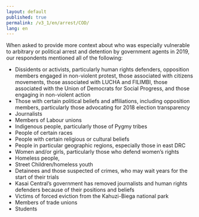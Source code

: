 ```yaml
---
layout: default
published: true
permalink: /v3_1/en/arrest/COD/
lang: en
---
```

When asked to provide more context about who was especially vulnerable to arbitrary or political arrest and detention by government agents in 2019, our respondents mentioned all of the following:

-	Dissidents or activists, particularly human rights defenders, opposition members engaged in non-violent protest, those associated with citizens movements, those associated with LUCHA and FILIMBI, those associated with the Union of Democrats for Social Progress, and those engaging in non-violent action
-	Those with certain political beliefs and affiliations, including opposition members, particularly those advocating for 2018 election transparency
-	Journalists
-	Members of Labour unions
-	Indigenous people, particularly those of Pygmy tribes
-	People of certain races
-	People with certain religious or cultural beliefs
-	People in particular geographic regions, especially those in east DRC
-	Women and/or girls, particularly those who defend women’s rights
-	Homeless people,
-	Street Children/homeless youth
-	Detainees and those suspected of crimes, who may wait years for the start of their trials
-	Kasai Central’s government has removed journalists and human rights defenders because of their positions and beliefs
-	Victims of forced eviction from the Kahuzi-Biega national park
-	Members of trade unions
-	Students

